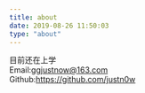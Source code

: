 ```yaml
---
title: about
date: 2019-08-26 11:50:03
type: "about"
---
```


目前还在上学<br>
Email:ggjustnow@163.com<br>
Github:https://github.com/justn0w
